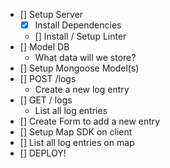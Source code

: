 - [] Setup Server
  - [x] Install Dependencies
  - [] Install / Setup Linter
- [] Model DB
  - What data will we store?
- [] Setup Mongoose Model(s)
- [] POST /logs
  - Create a new log entry
- [] GET / logs
  - List all log entries
- [] Create Form to add a new entry
- [] Setup Map SDK on client
- [] List all log entries on map
- [] DEPLOY!
